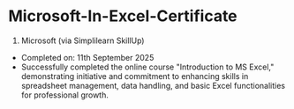 # Microsoft-In-Excel-Certificate

1. Microsoft (via Simplilearn SkillUp)
  - Completed on: 11th September 2025
  - Successfully completed the online course "Introduction to MS Excel," demonstrating initiative and commitment to enhancing skills in spreadsheet management, data        handling, and basic Excel functionalities for professional growth.
